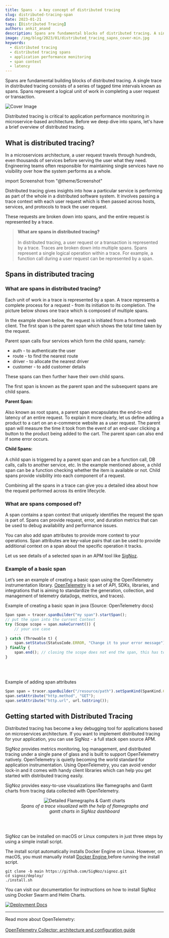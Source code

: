 ```yaml
---
title: Spans - a key concept of distributed tracing
slug: distributed-tracing-span
date: 2023-01-21
tags: [Distributed Tracing]
authors: ankit_anand
description: Spans are fundamental blocks of distributed tracing. A single trace in distributed tracing consists of a series of tagged time intervals known as spans...
image: /img/blog/2023/01/distributed_tracing_sapns_cover-min.jpg
keywords:
  - distributed tracing
  - distributed tracing spans
  - application performance monitoring
  - span context
  - latency
---
```

<head>
  <link rel="canonical" href="https://signoz.io/blog/distributed-tracing-span/"/>
</head>

Spans are fundamental building blocks of distributed tracing. A single trace in distributed tracing consists of a series of tagged time intervals known as spans. Spans represent a logical unit of work in completing a user request or transaction.

<!--truncate-->

![Cover Image](/img/blog/2023/01/distributed_tracing_sapns_cover.webp)

Distributed tracing is critical to application performance monitoring in microservice-based architecture. Before we deep dive into spans, let's have a brief overview of distributed tracing.

## What is distributed tracing?
In a microservices architecture, a user request travels through hundreds, even thousands of services before serving the user what they need. Engineering teams often responsible for maintaining single services have no visibility over how the system performs as a whole.

import Screenshot from "@theme/Screenshot"

<Screenshot
    alt="Microservices architecture"
    height={500}
    src="/img/blog/2021/12/fictional_ecommerce_microservices_architecture.webp"
    title="Microservice architecture of a fictional e-commerce application"
    width={700}
/>

Distributed tracing gives insights into how a particular service is performing as part of the whole in a distributed software system. It involves passing a trace context with each user request which is then passed across hosts, services, and protocols to track the user request.

These requests are broken down into spans, and the entire request is represented by a trace.

> **What are spans in distributed tracing?**<br></br>
> In distributed tracing, a user request or a transaction is represented by a trace. Traces are broken down into multiple spans. Spans represent a single logical operation within a trace. For example, a function call during a user request can be represented by a span.

## Spans in distributed tracing

### What are spans in distributed tracing?
Each unit of work in a trace is represented by a span. A trace represents a complete process for a request - from its initiation to its completion. The picture below shows one trace which is composed of multiple spans.

In the example shown below, the request is initiated from a frontend web client. The first span is the parent span which shows the total time taken by the request.

Parent span calls four services which form the child spans, namely:

- auth - to authenticate the user
- route - to find the nearest route
- driver - to allocate the nearest driver
- customer - to add customer details

These spans can then further have their own child spans.

<Screenshot
    alt="A complete trace consisting of multiple spans"
    height={500}
    src="/img/blog/2021/12/trace_spans.webp"
    title="A sample trace demonstrating a request initiated by a frontend web client."
    width={700}
/>

The first span is known as the parent span and the subsequent spans are child spans. 

**Parent Span:**<br></br>
Also known as root spans, a parent span encapsulates the end-to-end latency of an entire request. To explain it more clearly, let us define adding a product to a cart on an e-commerce website as a user request. The parent span will measure the time it took from the event of an end-user clicking a button to the product being added to the cart. The parent span can also end if some error occurs.

**Child Spans:**<br></br>
A child span is triggered by a parent span and can be a function call, DB calls, calls to another service, etc. In the example mentioned above, a child span can be a function checking whether the item is available or not. Child spans provide visibility into each component of a request.

Combining all the spans in a trace can give you a detailed idea about how the request performed across its entire lifecycle.

### What are spans composed of?

A span contains a span context that uniquely identifies the request the span is part of. Spans can provide request, error, and duration metrics that can be used to debug availability and performance issues.

You can also add span attributes to provide more context to your operations. Span attributes are key-value pairs that can be used to provide additional context on a span about the specific operation it tracks.

Let us see details of a selected span in an APM tool like [SigNoz](https://signoz.io/).

<Screenshot
    alt="Span attributes"
    height={500}
    src="/img/blog/2021/12/span_attributes1.webp"
    title="Span attributes: Details associated with a span captured by SigNoz"
    width={700}
/>

### Example of a basic span
Let’s see an example of creating a basic span using the OpenTelemetry instrumentation library. <a href = "https://opentelemetry.io/" rel="noopener noreferrer nofollow" target="_blank" >OpenTelemetry</a> is a set of API, SDKs, libraries, and integrations that is aiming to standardize the generation, collection, and management of telemetry data(logs, metrics, and traces).

Example of creating a basic span in java (Source: OpenTelemetry docs)

```jsx
Span span = tracer.spanBuilder("my span").startSpan();
// put the span into the current Context
try (Scope scope = span.makeCurrent()) {
	// your use case
	...
} catch (Throwable t) {
    span.setStatus(StatusCode.ERROR, "Change it to your error message");
} finally {
    span.end(); // closing the scope does not end the span, this has to be done manually
}
```
<br></br>

Example of adding span attributes
```jsx
Span span = tracer.spanBuilder("/resource/path").setSpanKind(SpanKind.CLIENT).startSpan();
span.setAttribute("http.method", "GET");
span.setAttribute("http.url", url.toString());
```

## Getting started with Distributed Tracing

Distributed tracing has become a key debugging tool for applications based on microservices architecture. If you want to implement distributed tracing for your application, you can use SigNoz - a full stack open source APM. 

SigNoz provides metrics monitoring, log management, and distributed tracing under a single pane of glass and is built to support OpenTelemetry natively. OpenTelemetry is quietly becoming the world standard for application instrumentation. Using OpenTelemetry, you can avoid vendor lock-in and it comes with handy client libraries which can help you get started with distributed tracing easily.

SigNoz provides easy-to-use visualizations like flamegraphs and Gantt charts from tracing data collected with OpenTelemetry.

<figure data-zoomable align='center'>
    <img src="/img/blog/common/signoz_flamegraphs.webp" alt="Detailed Flamegraphs & Gantt charts"/>
    <figcaption><i>Spans of a trace visualized with the help of flamegraphs and gantt charts in SigNoz dashboard</i></figcaption>
</figure>

<br></br>

SigNoz can be installed on macOS or Linux computers in just three steps by using a simple install script.

The install script automatically installs Docker Engine on Linux. However, on macOS, you must manually install <a href = "https://docs.docker.com/engine/install/" rel="noopener noreferrer nofollow" target="_blank" > Docker Engine </a> before running the install script.

```
git clone -b main https://github.com/SigNoz/signoz.git
cd signoz/deploy/
./install.sh
```

You can visit our documentation for instructions on how to install SigNoz using Docker Swarm and Helm Charts.


[![Deployment Docs](/img/blog/common/deploy_docker_documentation.webp)](https://signoz.io/docs/install/docker/)

---

Read more about OpenTelemetry:<br></br>
[OpenTelemetry Collector: architecture and configuration guide](https://signoz.io/blog/opentelemetry-collector-complete-guide/)<br></br>








